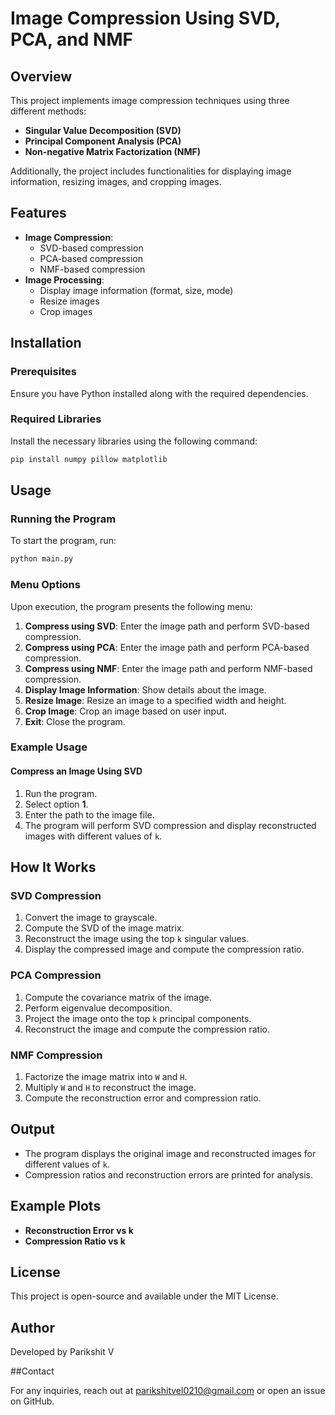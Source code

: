 # Image Compression Using SVD, PCA, and NMF

## Overview

This project implements image compression techniques using three different methods:

- **Singular Value Decomposition (SVD)**
- **Principal Component Analysis (PCA)**
- **Non-negative Matrix Factorization (NMF)**

Additionally, the project includes functionalities for displaying image information, resizing images, and cropping images.

## Features

- **Image Compression**:
  - SVD-based compression
  - PCA-based compression
  - NMF-based compression
- **Image Processing**:
  - Display image information (format, size, mode)
  - Resize images
  - Crop images

## Installation

### Prerequisites

Ensure you have Python installed along with the required dependencies.

### Required Libraries

Install the necessary libraries using the following command:

```bash
pip install numpy pillow matplotlib
```

## Usage

### Running the Program

To start the program, run:

```bash
python main.py
```

### Menu Options

Upon execution, the program presents the following menu:

1. **Compress using SVD**: Enter the image path and perform SVD-based compression.
2. **Compress using PCA**: Enter the image path and perform PCA-based compression.
3. **Compress using NMF**: Enter the image path and perform NMF-based compression.
4. **Display Image Information**: Show details about the image.
5. **Resize Image**: Resize an image to a specified width and height.
6. **Crop Image**: Crop an image based on user input.
7. **Exit**: Close the program.

### Example Usage

#### Compress an Image Using SVD

1. Run the program.
2. Select option **1**.
3. Enter the path to the image file.
4. The program will perform SVD compression and display reconstructed images with different values of `k`.

## How It Works

### SVD Compression

1. Convert the image to grayscale.
2. Compute the SVD of the image matrix.
3. Reconstruct the image using the top `k` singular values.
4. Display the compressed image and compute the compression ratio.

### PCA Compression

1. Compute the covariance matrix of the image.
2. Perform eigenvalue decomposition.
3. Project the image onto the top `k` principal components.
4. Reconstruct the image and compute the compression ratio.

### NMF Compression

1. Factorize the image matrix into `W` and `H`.
2. Multiply `W` and `H` to reconstruct the image.
3. Compute the reconstruction error and compression ratio.

## Output

- The program displays the original image and reconstructed images for different values of `k`.
- Compression ratios and reconstruction errors are printed for analysis.

## Example Plots

- **Reconstruction Error vs k**
- **Compression Ratio vs k**

## License

This project is open-source and available under the MIT License.

## Author

Developed by Parikshit V

##Contact

For any inquiries, reach out at parikshitvel0210@gmail.com or open an issue on GitHub.


